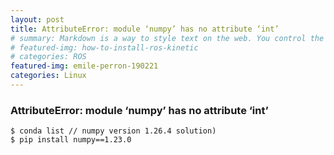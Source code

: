 ```yaml
---
layout: post
title: AttributeError: module ‘numpy’ has no attribute ‘int’
# summary: Markdown is a way to style text on the web. You control the display of the document; formating words as bold or italic, adding images, and creating lists are just a few of the things we can do with Markdown. Mostly, Markdown is just regular text with a few non-alphabetic characters thrown in.
# featured-img: how-to-install-ros-kinetic
# categories: ROS
featured-img: emile-perron-190221
categories: Linux
---
```


### AttributeError: module ‘numpy’ has no attribute ‘int’

```
$ conda list // numpy version 1.26.4 solution)
$ pip install numpy==1.23.0
```
